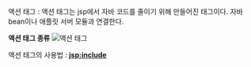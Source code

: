 액션 태그
: 액션 태그는 jsp에서 자바 코드를 줄이기 위해 만들어진 태그이다. 자바 bean이나 애플릿 서버 모듈과 연결한다.


<b>액션 태그 종류</b>
![액션 태그](https://user-images.githubusercontent.com/59801728/73508284-cef39900-441e-11ea-964b-511898f37a2c.png)


액션 태그의 사용법
: <b><jsp:include></b>
